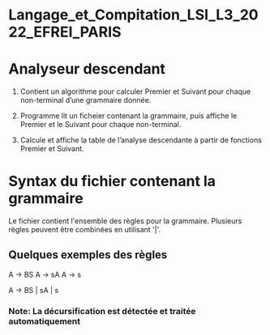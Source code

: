 # Langage_et_Compitation_LSI_L3_2022_EFREI_PARIS
# Analyseur descendant

1) Contient un algorithme pour calculer Premier et Suivant pour chaque non-terminal d’une grammaire donnée.

2) Programme lit un ficheier contenant la grammaire, puis affiche le Premier et le Suivant pour chaque non-terminal.
 
3)	Calcule et affiche la table de l’analyse descendante à partir de fonctions Premier et Suivant.

# Syntax du fichier contenant la grammaire 
Le fichier contient l'ensemble des règles pour la grammaire.
Plusieurs règles peuvent être combinées en utilisant '|'.

## Quelques exemples des règles 
A -> BS
A -> sA
A -> s

A -> BS | sA | s

### Note: La décursification est détectée et traitée automatiquement



